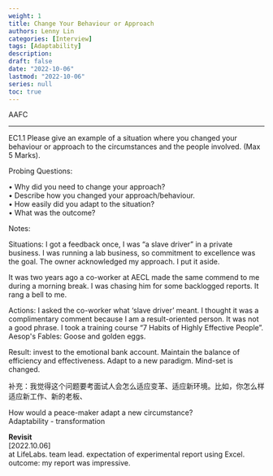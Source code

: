 ```yaml
---
weight: 1
title: Change Your Behaviour or Approach
authors: Lenny Lin
categories: [Interview]
tags: [Adaptability]
description: 
draft: false
date: "2022-10-06"
lastmod: "2022-10-06"
series: null
toc: true
---
```


AAFC

<!--more-->
---


EC1.1	Please give an example of a situation where you changed your behaviour or approach to the circumstances and the people involved. (Max 5 Marks).

Probing Questions:

•	Why did you need to change your approach?  
•	Describe how you changed your approach/behaviour.   
•	How easily did you adapt to the situation?   
•	What was the outcome?  

Notes:


Situations: I got a feedback once, I was “a slave driver” in a private business.  I was running a lab business, so commitment to excellence was the goal.  The owner acknowledged my approach.  I put it aside.  

It was two years ago a co-worker at AECL made the same commend to me during a morning break.  I was chasing him for some backlogged reports.  It rang a bell to me.  

Actions: I asked the co-worker what ‘slave driver’ meant. I thought it was a complimentary comment because I am a result-oriented person.  It was not a good phrase.
I took a training course “7 Habits of Highly Effective People”. Aesop's Fables: Goose and golden eggs.

Result: invest to the emotional bank account. Maintain the balance of efficiency and effectiveness.
Adapt to a new paradigm. Mind-set is changed.


补充：我觉得这个问题要考面试人会怎么适应变革、适应新环境。比如，你怎么样适应新工作、新的老板、

How would a peace-maker adapt a new circumstance?  
Adaptability - transformation  

**Revisit**  
[2022.10.06]  
at LifeLabs.  team lead. expectation of experimental report using Excel.  outcome: my report was impressive.



